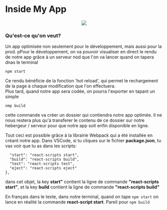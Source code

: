 <h1>Inside My App</h1>
<center>  <img src='https://i.pinimg.com/originals/31/91/09/319109c095b9ecf86e8cce7e09564e06.gif' />
</center>
<h3>Qu'est-ce qu'on veut?</h3>
<p>Un app optimisée non seulement pour le développement, mais aussi pour la prod. pPour le développement, on va pouvoir visualiser en direct le rendu de notre app grâce à un serveur nod que l'on va lancer quand on tapera dnas le terminal</p>
<code>npm start</code>
<p>Ce rendu bénéficie de la fonction 'hot reload', qui permet le rechargement de la page à chaque modification que l'on effectuera.</br>
Plus tard, quand notre app sera codée, on pourra l'exporter en tapant un simple</p>
<code>nmp build</code>
<p>cette commande va créer un dossier qui contiendra notre app optimée. Il ne nous restera plus qu'à transferer le contenu de ce dossier sur notre hebergeur / serveur pour que notre app soit enfin disponible en ligne.</p>
<p>Tout ceci est possible grâce à la librairie Webpack qui a été installée en créant notre app. Dans VSCode, si tu cliques sur le fichier <strong>package.json</strong>, tu vas voir que tu as dans les scripts:</p>
  
  ``` "scripts": {
    "start": "react-scripts start",
    "build": "react-scripts build",
    "test": "react-scripts test",
    "eject": "react-scripts eject"
  },
  ```
  
  <p>dans cet objet, la key <strong>start"</strong> contient la ligne de commande <strong>"react-scripts start"</strong>, et la key <strong>build</strong> contient la ligne de commande <strong>"react-scripts build"</strong></p>
  <p>En français dans le texte, dans notre terminal, quand on tape 
  <code>npm start</code>
  on lance en réalité la commande <strong>react-script start</strong>. Pareil pour
  <code>npm build</code>
  <strong></strong>

